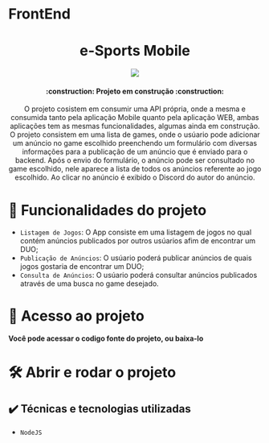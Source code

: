 # FrontEnd

<h1 align="center"> e-Sports Mobile </h1>

<p align="center">
<img src="http://img.shields.io/static/v1?label=STATUS&message=EM%20DESENVOLVIMENTO&color=GREEN&style=for-the-badge"/>
</p>

<h4 align="center"> 
    :construction:  Projeto em construção  :construction:
</h4>

<p align="center">
    O projeto cosistem em consumir uma API própria, onde a mesma e consumida tanto pela aplicação Mobile quanto pela aplicação WEB, ambas aplicações tem as mesmas funcionalidades, algumas ainda em construção.
    O projeto consistem em uma lista de games, onde o usúario pode adicionar um anúncio no game escolhido preenchendo um formulário com diversas informações para a publicação de um anúncio que é enviado para o backend. Após o envio do formulário, o anúncio pode ser consultado no game escolhido, nele aparece a lista de todos os anúncios referente ao jogo escolhido. Ao clicar no anúncio é exibido o Discord do autor do anúncio.
</p>

# :hammer: Funcionalidades do projeto

- `Listagem de Jogos`: O App consiste em uma listagem de jogos no qual contém anúncios publicados por outros usúarios afim de encontrar um DUO;
- `Publicação de Anúncios`: O usúario poderá publicar anúncios de quais jogos gostaria de encontrar um DUO;
- `Consulta de Anúncios`: O usúario poderá consultar anúncios publicados através de uma busca no game desejado.

# 📁 Acesso ao projeto
**Você pode acessar o codigo fonte do projeto, ou baixa-lo**

# 🛠️ Abrir e rodar o projeto


## ✔️ Técnicas e tecnologias utilizadas

- ``NodeJS``
